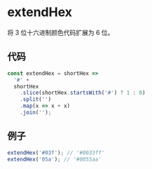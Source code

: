 # extendHex

将 3 位十六进制颜色代码扩展为 6 位。

## 代码

```js
const extendHex = shortHex =>
  '#' +
  shortHex
    .slice(shortHex.startsWith('#') ? 1 : 0)
    .split('')
    .map(x => x + x)
    .join('');
```

## 例子

```js
extendHex('#03f'); // '#0033ff'
extendHex('05a'); // '#0055aa'
```

